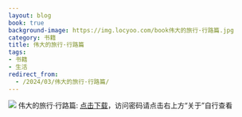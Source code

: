 ```yaml
---
layout: blog
book: true
background-image: https://img.locyoo.com/book伟大的旅行·行路篇.jpg
category: 书籍
title: 伟大的旅行·行路篇
tags:
- 书籍
- 生活
redirect_from:
  - /2024/03/伟大的旅行·行路篇/
---
```

![](https://img.locyoo.com/book伟大的旅行·行路篇.jpg)
伟大的旅行·行路篇: <a name = "ref1" href="https://url18.ctfile.com/f/50983618-1268598673-7d0779?p=3619">点击下载</a>，访问密码请点击右上方“关于”自行查看